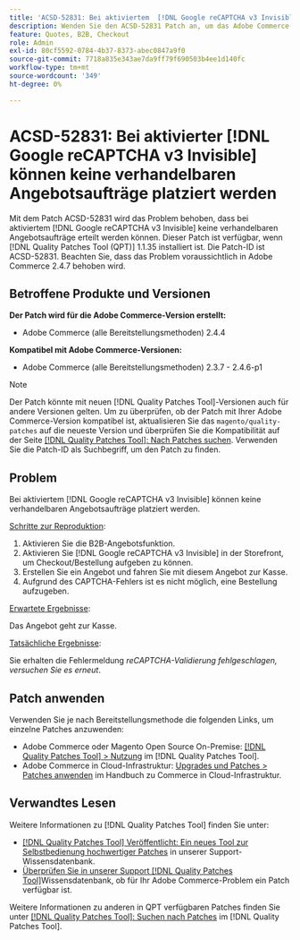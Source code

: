 ```yaml
---
title: 'ACSD-52831: Bei aktiviertem  [!DNL Google reCAPTCHA v3 Invisible]  können keine verhandelbaren Angebotsaufträge platziert werden'
description: Wenden Sie den ACSD-52831 Patch an, um das Adobe Commerce-Problem zu beheben, bei dem Sie keine verhandelbaren Angebotsbestellungen aufgeben können, wenn  [!DNL Google reCAPTCHA v3 Invisible]  aktiviert ist.
feature: Quotes, B2B, Checkout
role: Admin
exl-id: 80cf5592-0784-4b37-8373-abec0847a9f0
source-git-commit: 7718a835e343ae7da9ff79f690503b4ee1d140fc
workflow-type: tm+mt
source-wordcount: '349'
ht-degree: 0%

---
```


# ACSD-52831: Bei aktivierter [!DNL Google reCAPTCHA v3 Invisible] können keine verhandelbaren Angebotsaufträge platziert werden

Mit dem Patch ACSD-52831 wird das Problem behoben, dass bei aktiviertem [!DNL Google reCAPTCHA v3 Invisible] keine verhandelbaren Angebotsaufträge erteilt werden können. Dieser Patch ist verfügbar, wenn [!DNL Quality Patches Tool (QPT)] 1.1.35 installiert ist. Die Patch-ID ist ACSD-52831. Beachten Sie, dass das Problem voraussichtlich in Adobe Commerce 2.4.7 behoben wird.

## Betroffene Produkte und Versionen

**Der Patch wird für die Adobe Commerce-Version erstellt:**

* Adobe Commerce (alle Bereitstellungsmethoden) 2.4.4

**Kompatibel mit Adobe Commerce-Versionen:**

* Adobe Commerce (alle Bereitstellungsmethoden) 2.3.7 - 2.4.6-p1

>[!NOTE]
>
>Der Patch könnte mit neuen [!DNL Quality Patches Tool]-Versionen auch für andere Versionen gelten. Um zu überprüfen, ob der Patch mit Ihrer Adobe Commerce-Version kompatibel ist, aktualisieren Sie das `magento/quality-patches` auf die neueste Version und überprüfen Sie die Kompatibilität auf der Seite [[!DNL Quality Patches Tool]: Nach Patches suchen](https://experienceleague.adobe.com/tools/commerce-quality-patches/index.html). Verwenden Sie die Patch-ID als Suchbegriff, um den Patch zu finden.

## Problem

Bei aktiviertem [!DNL Google reCAPTCHA v3 Invisible] können keine verhandelbaren Angebotsaufträge platziert werden.

<u>Schritte zur Reproduktion</u>:

1. Aktivieren Sie die B2B-Angebotsfunktion.
1. Aktivieren Sie [!DNL Google reCAPTCHA v3 Invisible] in der Storefront, um Checkout/Bestellung aufgeben zu können.
1. Erstellen Sie ein Angebot und fahren Sie mit diesem Angebot zur Kasse.
1. Aufgrund des CAPTCHA-Fehlers ist es nicht möglich, eine Bestellung aufzugeben.

<u>Erwartete Ergebnisse</u>:

Das Angebot geht zur Kasse.

<u>Tatsächliche Ergebnisse</u>:

Sie erhalten die Fehlermeldung *reCAPTCHA-Validierung fehlgeschlagen, versuchen Sie es erneut*.

## Patch anwenden

Verwenden Sie je nach Bereitstellungsmethode die folgenden Links, um einzelne Patches anzuwenden:

* Adobe Commerce oder Magento Open Source On-Premise: [[!DNL Quality Patches Tool] > Nutzung](https://experienceleague.adobe.com/docs/commerce-operations/tools/quality-patches-tool/usage.html) im [!DNL Quality Patches Tool].
* Adobe Commerce in Cloud-Infrastruktur: [Upgrades und Patches > Patches anwenden](https://experienceleague.adobe.com/docs/commerce-cloud-service/user-guide/develop/upgrade/apply-patches.html) im Handbuch zu Commerce in Cloud-Infrastruktur.

## Verwandtes Lesen

Weitere Informationen zu [!DNL Quality Patches Tool] finden Sie unter:

* [[!DNL Quality Patches Tool] Veröffentlicht: Ein neues Tool zur Selbstbedienung hochwertiger Patches](/help/announcements/adobe-commerce-announcements/magento-quality-patches-released-new-tool-to-self-serve-quality-patches.md) in unserer Support-Wissensdatenbank.
* [Überprüfen Sie in unserer Support [!DNL Quality Patches Tool]](/help/support-tools/patches-available-in-qpt-tool/check-patch-for-magento-issue-with-magento-quality-patches.md)Wissensdatenbank, ob für Ihr Adobe Commerce-Problem ein Patch verfügbar ist.

Weitere Informationen zu anderen in QPT verfügbaren Patches finden Sie unter [[!DNL Quality Patches Tool]: Suchen nach Patches](https://experienceleague.adobe.com/tools/commerce-quality-patches/index.html) im [!DNL Quality Patches Tool].

